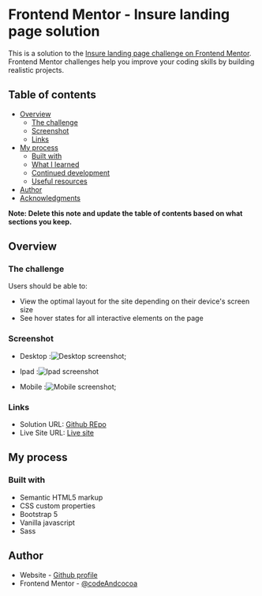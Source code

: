 # Frontend Mentor - Insure landing page solution

This is a solution to the [Insure landing page challenge on Frontend Mentor](https://www.frontendmentor.io/challenges/insure-landing-page-uTU68JV8). Frontend Mentor challenges help you improve your coding skills by building realistic projects. 

## Table of contents

- [Overview](#overview)
  - [The challenge](#the-challenge)
  - [Screenshot](#screenshot)
  - [Links](#links)
- [My process](#my-process)
  - [Built with](#built-with)
  - [What I learned](#what-i-learned)
  - [Continued development](#continued-development)
  - [Useful resources](#useful-resources)
- [Author](#author)
- [Acknowledgments](#acknowledgments)

**Note: Delete this note and update the table of contents based on what sections you keep.**

## Overview

### The challenge

Users should be able to:

- View the optimal layout for the site depending on their device's screen size
- See hover states for all interactive elements on the page

### Screenshot

- Desktop :![Desktop screenshot](./images/desktop-scrn-version.jpeg);

- Ipad :![Ipad screenshot](./images/ipad-scrn-version.jpeg)

- Mobile :![Mobile screenshot](./images/mobile-scrn-version.jpeg);



### Links

- Solution URL: [Github REpo](https://github.com/codeAndcocoa/Insure-landing-page.git)
- Live Site URL: [Live site](https://codeandcocoa.github.io/Insure-landing-page/)

## My process

### Built with
- Semantic HTML5 markup
- CSS custom properties
- Bootstrap 5
- Vanilla javascript
- Sass




## Author


- Website - [Github profile](https://github.com/codeAndcocoa)
- Frontend Mentor - [@codeAndcocoa](https://www.frontendmentor.io/profile/codeAndcocoa)
